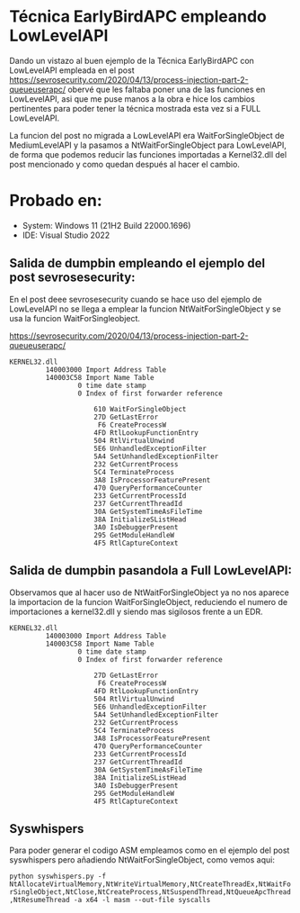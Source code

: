 # Técnica EarlyBirdAPC empleando LowLevelAPI


Dando un vistazo al buen ejemplo de la Técnica EarlyBirdAPC con LowLevelAPI empleada en el post https://sevrosecurity.com/2020/04/13/process-injection-part-2-queueuserapc/ obervé que les faltaba poner una de las funciones en LowLevelAPI, asi que me puse manos a la obra e hice los cambios pertinentes para poder tener la técnica mostrada esta vez si a FULL LowLevelAPI. 

La funcion del post no migrada a LowLevelAPI era WaitForSingleObject de MediumLevelAPI y la pasamos a NtWaitForSingleObject para LowLevelAPI, de forma que podemos reducir las funciones importadas a Kernel32.dll del post mencionado y como quedan después al hacer el cambio.

# Probado en:

- System: Windows 11 (21H2 Build 22000.1696)
- IDE: Visual Studio 2022 

## Salida de dumpbin empleando el ejemplo del post sevrosesecurity: 

En el post deee sevrosesecurity cuando se hace uso del ejemplo de LowLevelAPI no se llega a emplear la funcion NtWaitForSingleObject y se usa la funcion WaitForSingleobject.

https://sevrosecurity.com/2020/04/13/process-injection-part-2-queueuserapc/

    KERNEL32.dll
             140003000 Import Address Table
             140003C58 Import Name Table
                     0 time date stamp
                     0 Index of first forwarder reference

                         610 WaitForSingleObject
                         27D GetLastError
                          F6 CreateProcessW
                         4FD RtlLookupFunctionEntry
                         504 RtlVirtualUnwind
                         5E6 UnhandledExceptionFilter
                         5A4 SetUnhandledExceptionFilter
                         232 GetCurrentProcess
                         5C4 TerminateProcess
                         3A8 IsProcessorFeaturePresent
                         470 QueryPerformanceCounter
                         233 GetCurrentProcessId
                         237 GetCurrentThreadId
                         30A GetSystemTimeAsFileTime
                         38A InitializeSListHead
                         3A0 IsDebuggerPresent
                         295 GetModuleHandleW
                         4F5 RtlCaptureContext




## Salida de dumpbin pasandola a Full LowLevelAPI:

Observamos que al hacer uso de NtWaitForSingleObject ya no nos aparece la importacion de la funcion WaitForSingleObject, reduciendo el numero de importaciones a kernel32.dll y siendo mas sigilosos frente a un EDR.

    KERNEL32.dll
             140003000 Import Address Table
             140003C58 Import Name Table
                     0 time date stamp
                     0 Index of first forwarder reference

                         27D GetLastError
                          F6 CreateProcessW
                         4FD RtlLookupFunctionEntry
                         504 RtlVirtualUnwind
                         5E6 UnhandledExceptionFilter
                         5A4 SetUnhandledExceptionFilter
                         232 GetCurrentProcess
                         5C4 TerminateProcess
                         3A8 IsProcessorFeaturePresent
                         470 QueryPerformanceCounter
                         233 GetCurrentProcessId
                         237 GetCurrentThreadId
                         30A GetSystemTimeAsFileTime
                         38A InitializeSListHead
                         3A0 IsDebuggerPresent
                         295 GetModuleHandleW
                         4F5 RtlCaptureContext


## Syswhispers 

Para poder generar el codigo ASM empleamos como en el ejemplo del post syswhispers pero añadiendo NtWaitForSingleObject, como vemos aqui:


`python syswhispers.py -f NtAllocateVirtualMemory,NtWriteVirtualMemory,NtCreateThreadEx,NtWaitForSingleObject,NtClose,NtCreateProcess,NtSuspendThread,NtQueueApcThread,NtResumeThread -a x64 -l masm --out-file syscalls
`


